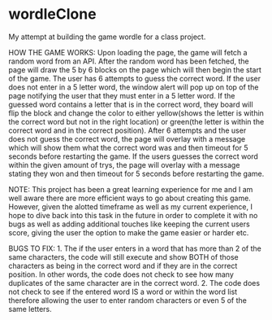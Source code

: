 # wordleClone

My attempt at building the game wordle for a class project.

HOW THE GAME WORKS:
Upon loading the page, the game will fetch a random word from an API. After the random word has been fetched, the page will draw the 5 by 6 blocks on the page which will then begin the start of the game. The user has 6 attempts to guess the correct word. If the user does not enter in a 5 letter word, the window alert will pop up on top of the page notifying the user that they must enter in a 5 letter word. If the guessed word contains a letter that is in the correct word, they board will flip the block and change the color to either yellow(shows the letter is within the correct word but not in the right location) or green(the letter is within the correct word and in the correct position). After 6 attempts and the user does not guess the correct word, the page will overlay with a message which will show them what the correct word was and then timeout for 5 seconds before restarting the game. If the users guesses the correct word within the given amount of trys, the page will overlay with a message stating they won and then timeout for 5 seconds before restarting the game.

NOTE:
This project has been a great learning experience for me and I am well aware there are more efficient ways to go about creating this game. However, given the alotted timeframe as well as my current experience, I hope to dive back into this task in the future in order to complete it with no bugs as well as adding additional touches like keeping the current users score, giving the user the option to make the game easier or harder etc.

BUGS TO FIX: 1. The if the user enters in a word that has more than 2 of the same characters, the code will still execute and show BOTH of those characters as being in the correct word and if they are in the correct position. In other words, the code does not check to see how many duplicates of the same character are in the correct word. 2. The code does not check to see if the entered word IS a word or within the word list therefore allowing the user to enter random characters or even 5 of the same letters.
